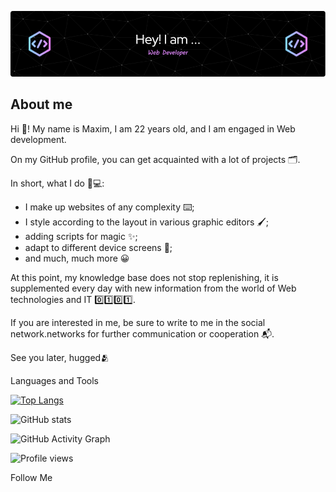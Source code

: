 [![Header](https://github.com/MaxWind29/MaxWind29/blob/main/assets/github-header-image.png)](https://vk.com/m4ximka)


## About me

Hi 👋!  My name is Maxim, I am 22 years old, and I am engaged in Web development.

On my GitHub profile, you can get acquainted with a lot of projects 🗂️.

In short, what I do 👨💻:

* I make up websites of any complexity ⌨️;
* I style according to the layout in various graphic editors 🖌;
* adding scripts for magic ✨;
* adapt to different device screens 📱;
* and much, much more 😀

At this point, my knowledge base does not stop replenishing, it is supplemented every day with new information from the world of Web technologies and IT 0️⃣1️⃣0️⃣1️⃣. 

If you are interested in me, be sure to write to me in the social network.networks for further communication or cooperation 📬. 

See you later, hugged🫂



Languages and Tools

[![Top Langs](https://github-readme-stats.vercel.app/api/top-langs/?username=MaxWind29)](https://github.com/anuraghazra/github-readme-stats)

![GitHub stats](https://github-readme-stats.vercel.app/api?username=MaxWind29&show_icons=true)  

![GitHub Activity Graph](https://activity-graph.herokuapp.com/graph?username=MaxWind29)  

![Profile views](https://gpvc.arturio.dev/MaxWind29)  

Follow Me